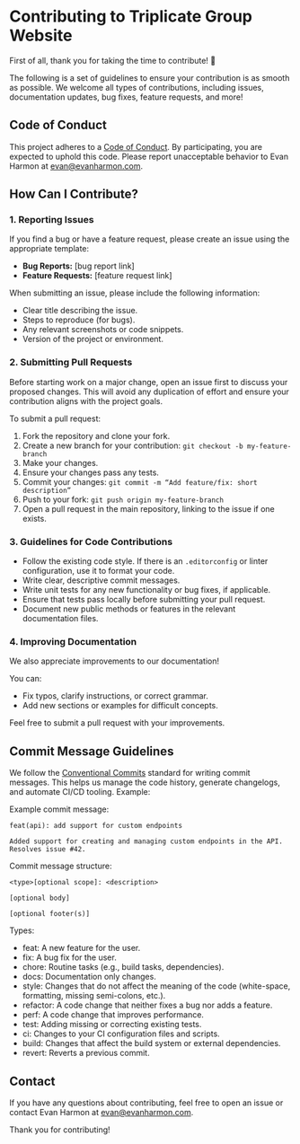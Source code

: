 # Contributing to Triplicate Group Website

First of all, thank you for taking the time to contribute! 🎉

The following is a set of guidelines to ensure your contribution is as smooth as possible. We welcome all types of contributions, including issues, documentation updates, bug fixes, feature requests, and more!

## Code of Conduct

This project adheres to a [Code of Conduct](./CODE_OF_CONDUCT.md). By participating, you are expected to uphold this code. Please report unacceptable behavior to Evan Harmon at evan@evanharmon.com.

## How Can I Contribute?

### 1. Reporting Issues

If you find a bug or have a feature request, please create an issue using the appropriate template:

- **Bug Reports:** [bug report link]
- **Feature Requests:** [feature request link]

When submitting an issue, please include the following information:

- Clear title describing the issue.
- Steps to reproduce (for bugs).
- Any relevant screenshots or code snippets.
- Version of the project or environment.

### 2. Submitting Pull Requests

Before starting work on a major change, open an issue first to discuss your proposed changes. This will avoid any duplication of effort and ensure your contribution aligns with the project goals.

To submit a pull request:

1. Fork the repository and clone your fork.
2. Create a new branch for your contribution: `git checkout -b my-feature-branch`
3. Make your changes.
4. Ensure your changes pass any tests.
5. Commit your changes: `git commit -m “Add feature/fix: short description”`
6. Push to your fork: `git push origin my-feature-branch`
7. Open a pull request in the main repository, linking to the issue if one exists.

### 3. Guidelines for Code Contributions

- Follow the existing code style. If there is an `.editorconfig` or linter configuration, use it to format your code.
- Write clear, descriptive commit messages.
- Write unit tests for any new functionality or bug fixes, if applicable.
- Ensure that tests pass locally before submitting your pull request.
- Document new public methods or features in the relevant documentation files.

### 4. Improving Documentation

We also appreciate improvements to our documentation!

You can:

- Fix typos, clarify instructions, or correct grammar.
- Add new sections or examples for difficult concepts.

Feel free to submit a pull request with your improvements.

## Commit Message Guidelines

We follow the [Conventional Commits](https://www.conventionalcommits.org) standard for writing commit messages. This helps us manage the code history, generate changelogs, and automate CI/CD tooling. Example:

Example commit message:

```
feat(api): add support for custom endpoints

Added support for creating and managing custom endpoints in the API.
Resolves issue #42.
```

Commit message structure:

```
<type>[optional scope]: <description>

[optional body]

[optional footer(s)]
```

Types:

- feat: A new feature for the user.
- fix: A bug fix for the user.
- chore: Routine tasks (e.g., build tasks, dependencies).
- docs: Documentation only changes.
- style: Changes that do not affect the meaning of the code (white-space, formatting, missing semi-colons, etc.).
- refactor: A code change that neither fixes a bug nor adds a feature.
- perf: A code change that improves performance.
- test: Adding missing or correcting existing tests.
- ci: Changes to your CI configuration files and scripts.
- build: Changes that affect the build system or external dependencies.
- revert: Reverts a previous commit.

## Contact

If you have any questions about contributing, feel free to open an issue or contact Evan Harmon at evan@evanharmon.com.

Thank you for contributing!
